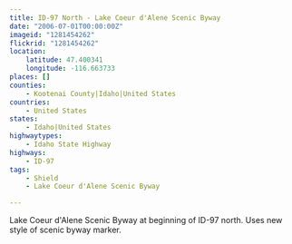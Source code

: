 ```yaml
---
title: ID-97 North - Lake Coeur d'Alene Scenic Byway
date: "2006-07-01T00:00:00Z"
imageid: "1281454262"
flickrid: "1281454262"
location:
    latitude: 47.400341
    longitude: -116.663733
places: []
counties:
    - Kootenai County|Idaho|United States
countries:
    - United States
states:
    - Idaho|United States
highwaytypes:
    - Idaho State Highway
highways:
    - ID-97
tags:
    - Shield
    - Lake Coeur d'Alene Scenic Byway

---
```

Lake Coeur d'Alene Scenic Byway at beginning of ID-97 north.  Uses new style of scenic byway marker.